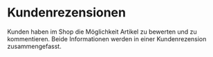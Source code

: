 # Kundenrezensionen 

Kunden haben im Shop die Möglichkeit Artikel zu bewerten und zu kommentieren. Beide Informationen werden in einer Kundenrezension zusammengefasst.

  

  

  




